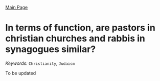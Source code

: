 [Main Page](https://yolanda-ht.github.io/Jewish_Learning/)
# In terms of function, are pastors in christian churches and rabbis in synagogues similar?
*Keywords:*
`Christianity`, `Judaism`

To be updated